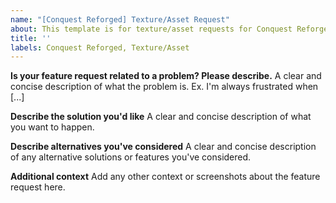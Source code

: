 ```yaml
---
name: "[Conquest Reforged] Texture/Asset Request"
about: This template is for texture/asset requests for Conquest Reforged.
title: ''
labels: Conquest Reforged, Texture/Asset
---
```


**Is your feature request related to a problem? Please describe.**
A clear and concise description of what the problem is. Ex. I'm always frustrated when [...]

**Describe the solution you'd like**
A clear and concise description of what you want to happen.

**Describe alternatives you've considered**
A clear and concise description of any alternative solutions or features you've considered.

**Additional context**
Add any other context or screenshots about the feature request here.
